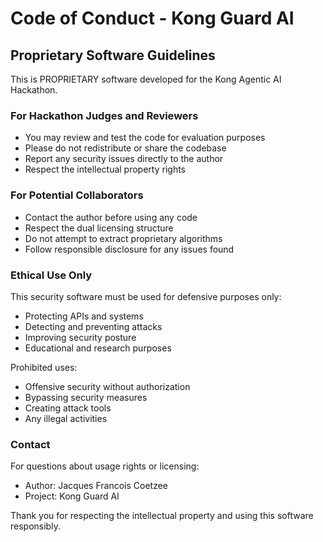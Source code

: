 # Code of Conduct - Kong Guard AI

## Proprietary Software Guidelines

This is PROPRIETARY software developed for the Kong Agentic AI Hackathon. 

### For Hackathon Judges and Reviewers

- You may review and test the code for evaluation purposes
- Please do not redistribute or share the codebase
- Report any security issues directly to the author
- Respect the intellectual property rights

### For Potential Collaborators

- Contact the author before using any code
- Respect the dual licensing structure
- Do not attempt to extract proprietary algorithms
- Follow responsible disclosure for any issues found

### Ethical Use Only

This security software must be used for defensive purposes only:
- Protecting APIs and systems
- Detecting and preventing attacks
- Improving security posture
- Educational and research purposes

Prohibited uses:
- Offensive security without authorization
- Bypassing security measures
- Creating attack tools
- Any illegal activities

### Contact

For questions about usage rights or licensing:
- Author: Jacques Francois Coetzee
- Project: Kong Guard AI

Thank you for respecting the intellectual property and using this software responsibly.